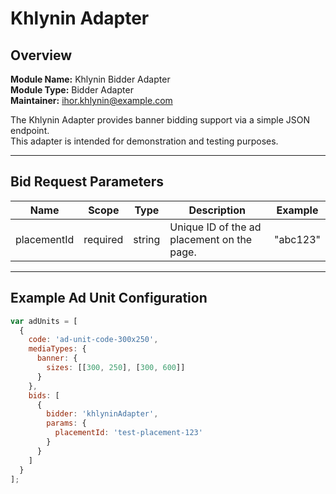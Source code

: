 # Khlynin Adapter

## Overview

**Module Name:** Khlynin Bidder Adapter  
**Module Type:** Bidder Adapter  
**Maintainer:** ihor.khlynin@example.com  

The Khlynin Adapter provides banner bidding support via a simple JSON endpoint.  
This adapter is intended for demonstration and testing purposes.

---

## Bid Request Parameters

| Name         | Scope    | Type   | Description                                   | Example       |
|-------------|---------|--------|-----------------------------------------------|--------------|
| placementId | required | string | Unique ID of the ad placement on the page.    | "abc123"     |

---

## Example Ad Unit Configuration

```javascript
var adUnits = [
  {
    code: 'ad-unit-code-300x250',
    mediaTypes: {
      banner: {
        sizes: [[300, 250], [300, 600]]
      }
    },
    bids: [
      {
        bidder: 'khlyninAdapter',
        params: {
          placementId: 'test-placement-123'
        }
      }
    ]
  }
];
